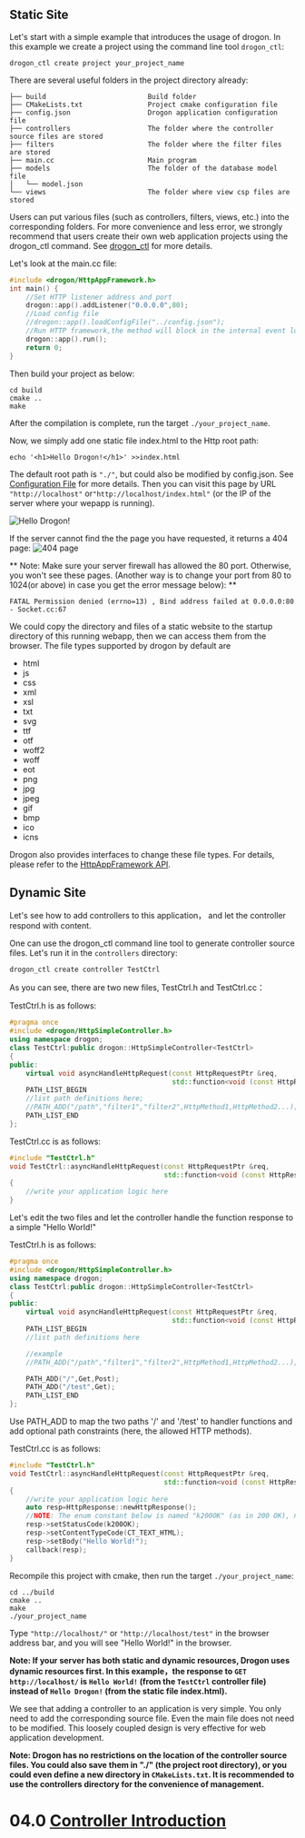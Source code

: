 ## Static Site
Let's start with a simple example that introduces the usage of drogon. In this example we create a project using the command line tool `drogon_ctl`:

```shell
drogon_ctl create project your_project_name
```

There are several useful folders in the project directory already:

```shell
├── build                         Build folder
├── CMakeLists.txt                Project cmake configuration file
├── config.json                   Drogon application configuration file
├── controllers                   The folder where the controller source files are stored
├── filters                       The folder where the filter files are stored
├── main.cc                       Main program
├── models                        The folder of the database model file
│   └── model.json
└── views                         The folder where view csp files are stored
```

Users can put various files (such as controllers, filters, views, etc.) into the corresponding folders. For more convenience and less error, we strongly recommend that users create their own web application projects using the drogon_ctl command. See [drogon_ctl](ENG-11-drogon_ctl-Command) for more details.

Let's look at the main.cc file:

```c++
#include <drogon/HttpAppFramework.h>
int main() {
    //Set HTTP listener address and port
    drogon::app().addListener("0.0.0.0",80);
    //Load config file
    //drogon::app().loadConfigFile("../config.json");
    //Run HTTP framework,the method will block in the internal event loop
    drogon::app().run();
    return 0;
}
```

Then build your project as below:

```shell
cd build
cmake ..
make
```

After the compilation is complete, run the target `./your_project_name`.

Now, we simply add one static file index.html to the Http root path:

```shell
echo '<h1>Hello Drogon!</h1>' >>index.html
```

The default root path is `"./"`, but could also be modified by config.json. See [Configuration File](ENG-10-Configuration-File) for more details. Then you can visit this page by URL `"http://localhost"` or`"http://localhost/index.html"` (or the IP of the server where your wepapp is running).


![Hello Drogon!](images/hellodrogon.png)

If the server cannot find the the page you have requested, it returns a 404 page:
![404 page](images/notfound.png)

** Note: Make sure your server firewall has allowed the 80 port. Otherwise, you won't see these pages. (Another way is to change your port from 80 to 1024(or above) in case you get the error message below): **
```shell
FATAL Permission denied (errno=13) , Bind address failed at 0.0.0.0:80 - Socket.cc:67
```

We could copy the directory and files of a static website to the startup directory of this running webapp, then we can access them from the browser. The file types supported by drogon by default are 

- html
- js
- css
- xml
- xsl
- txt
- svg
- ttf
- otf
- woff2
- woff 
- eot
- png
- jpg
- jpeg
- gif
- bmp
- ico
- icns 

Drogon also provides interfaces to change these file types. For details, please refer to the [HttpAppFramework API](API-HttpAppFramework). 

## Dynamic Site

Let's see how to add controllers to this application， and let the controller respond with content.

One can use the drogon_ctl command line tool to generate controller source files. Let's run it in the `controllers` directory:

```shell
drogon_ctl create controller TestCtrl
```

As you can see, there are two new files, TestCtrl.h and TestCtrl.cc：

TestCtrl.h is as follows:

```c++
#pragma once
#include <drogon/HttpSimpleController.h>
using namespace drogon;
class TestCtrl:public drogon::HttpSimpleController<TestCtrl>
{
public:
    virtual void asyncHandleHttpRequest(const HttpRequestPtr &req,
                                        std::function<void (const HttpResponsePtr &)> &&callback)override;
    PATH_LIST_BEGIN
    //list path definitions here;
    //PATH_ADD("/path","filter1","filter2",HttpMethod1,HttpMethod2...);
    PATH_LIST_END
};
```
TestCtrl.cc is as follows:

```c++
#include "TestCtrl.h"
void TestCtrl::asyncHandleHttpRequest(const HttpRequestPtr &req,
                                      std::function<void (const HttpResponsePtr &)> &&callback)
{
    //write your application logic here
}
```
Let's edit the two files and let the controller handle the function response to a simple "Hello World!"

TestCtrl.h is as follows:

```c++
#pragma once
#include <drogon/HttpSimpleController.h>
using namespace drogon;
class TestCtrl:public drogon::HttpSimpleController<TestCtrl>
{
public:
    virtual void asyncHandleHttpRequest(const HttpRequestPtr &req,
                                        std::function<void (const HttpResponsePtr &)> &&callback)override;
    PATH_LIST_BEGIN
    //list path definitions here

    //example
    //PATH_ADD("/path","filter1","filter2",HttpMethod1,HttpMethod2...);

    PATH_ADD("/",Get,Post);
    PATH_ADD("/test",Get);
    PATH_LIST_END
};
```

Use PATH_ADD to map the two paths '/' and '/test' to handler functions and add optional path constraints (here, the allowed HTTP methods).

TestCtrl.cc is as follows:

```c++
#include "TestCtrl.h"
void TestCtrl::asyncHandleHttpRequest(const HttpRequestPtr &req,
                                      std::function<void (const HttpResponsePtr &)> &&callback)
{
    //write your application logic here
    auto resp=HttpResponse::newHttpResponse();
    //NOTE: The enum constant below is named "k200OK" (as in 200 OK), not "k2000K".
    resp->setStatusCode(k200OK);
    resp->setContentTypeCode(CT_TEXT_HTML);
    resp->setBody("Hello World!");
    callback(resp);
}
```

Recompile this project with cmake, then run the target `./your_project_name`:

```shell
cd ../build
cmake ..
make
./your_project_name
```

Type `"http://localhost/"` or `"http://localhost/test"` in the browser address bar, and you will see "Hello World!" in the browser. 

**Note: If your server has both static and dynamic resources, Drogon uses dynamic resources first. In this example，the response to `GET http://localhost/` is `Hello World!` (from the `TestCtrl` controller file) instead of `Hello Drogon!` (from the static file index.html).**

We see that adding a controller to an application is very simple. You only need to add the corresponding source file. Even the main file does not need to be modified. This loosely coupled design is very effective for web application development.

**Note: Drogon has no restrictions on the location of the controller source files. You could also save them in "./" (the project root directory), or you could even define a new directory in `CMakeLists.txt`. It is recommended to use the controllers directory for the convenience of management.**

# 04.0 [Controller Introduction](ENG-04-0-Controller-Introduction)
